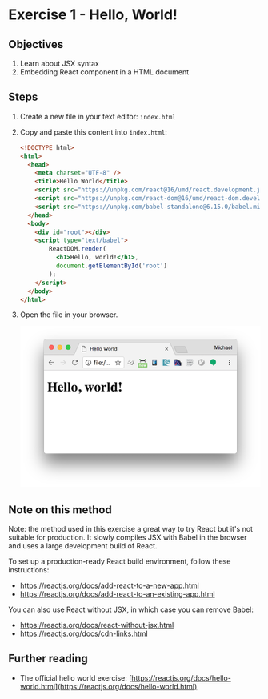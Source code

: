 # Exercise 1 - Hello, World!

## Objectives

1. Learn about JSX syntax
2. Embedding React component in a HTML document

## Steps

1. Create a new file in your text editor: `index.html`
2. Copy and paste this content into `index.html`:

	```html
	<!DOCTYPE html>
	<html>
	  <head>
	    <meta charset="UTF-8" />
	    <title>Hello World</title>
	    <script src="https://unpkg.com/react@16/umd/react.development.js"></script>
	    <script src="https://unpkg.com/react-dom@16/umd/react-dom.development.js"></script>
	    <script src="https://unpkg.com/babel-standalone@6.15.0/babel.min.js"></script>
	  </head>
	  <body>
	    <div id="root"></div>
	    <script type="text/babel">
	    	ReactDOM.render(
			  <h1>Hello, world!</h1>,
			  document.getElementById('root')
			);
	    </script>
	  </body>
	</html>
	```
3. Open the file in your browser.

	![Screenshot](./screenshot.png)

## Note on this method

Note: the method used in this exercise a great way to try React but it's not suitable for production.
It slowly compiles JSX with Babel in the browser and uses a large development build of React.

To set up a production-ready React build environment, follow these instructions:
* https://reactjs.org/docs/add-react-to-a-new-app.html
* https://reactjs.org/docs/add-react-to-an-existing-app.html

You can also use React without JSX, in which case you can remove Babel:
* https://reactjs.org/docs/react-without-jsx.html
* https://reactjs.org/docs/cdn-links.html

## Further reading

- The official hello world exercise: [https://reactjs.org/docs/hello-world.html](https://reactjs.org/docs/hello-world.html)